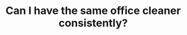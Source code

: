 ---
    order: 4
    title: "Can I have the same office cleaner consistently?"
    answer: "Yes, we arrange a regular cleaner for your site for consistency."
---